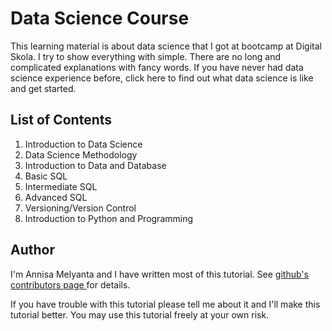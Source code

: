 <h1> Data Science Course </h1>

<p>
This learning material is about data science that I got at bootcamp at Digital Skola. 
I try to show everything with simple. 
There are no long and complicated explanations with fancy words. 
If you have never had data science experience before, click here to find out what data science is like and get started.
</p>

<h2> List of Contents </h2>

<ol>
  <li> Introduction to Data Science </li>
  <li> Data Science Methodology </li>
  <li> Introduction to Data and Database </li>
  <li> Basic SQL </li>
  <li> Intermediate SQL </li>
  <li> Advanced SQL </li>
  <li> Versioning/Version Control </li>
  <li> Introduction to Python and Programming </li>
</ol>
  
<h2> Author </h2>
 
<p>
  I'm Annisa Melyanta and I have written most of this tutorial. 
  See <a href='https://github.com/annisamelyanta/'> github's contributors page </a> for details.
  
  <br>
  
  If you have trouble with this tutorial please tell me about it and I'll make this tutorial better. 
  You may use this tutorial freely at your own risk.
</p>


